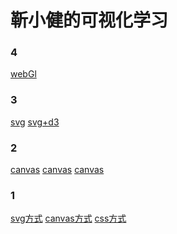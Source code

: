 <!--
 * @LastEditTime: 2021-04-19 01:42:32
 * @LastEditors: jinxiaojian
-->
# 靳小健的可视化学习

### 4
[webGl](/keshihua/4%20GPU与渲染管线/1.html)

### 3
[svg](/keshihua/3%20%E5%A3%B0%E6%98%8E%E5%BC%8F%E5%9B%BE%E5%BD%A2%E7%B3%BB%E7%BB%9F/1/index.html)
[svg+d3](/keshihua/3%20%E5%A3%B0%E6%98%8E%E5%BC%8F%E5%9B%BE%E5%BD%A2%E7%B3%BB%E7%BB%9F/2/index.html)

### 2
[canvas](/keshihua/2%20%E6%8C%87%E4%BB%A4%E5%BC%8F%E7%BB%98%E5%9B%BE%E7%B3%BB%E7%BB%9F/1/index.html)
[canvas](/keshihua/2%20%E6%8C%87%E4%BB%A4%E5%BC%8F%E7%BB%98%E5%9B%BE%E7%B3%BB%E7%BB%9F/2/index.html)
[canvas](/keshihua/2%20%E6%8C%87%E4%BB%A4%E5%BC%8F%E7%BB%98%E5%9B%BE%E7%B3%BB%E7%BB%9F/3/index.html)

### 1
[svg方式](/keshihua/1%20浏览器中实现可视化的四种方式/3/index.html)
[canvas方式](/keshihua/1%20浏览器中实现可视化的四种方式/2/index.html)
[css方式](/keshihua/1%20浏览器中实现可视化的四种方式/1/index.html)